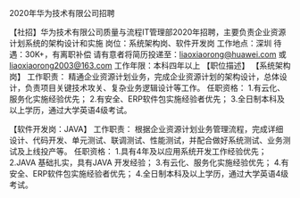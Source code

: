 2020年华为技术有限公司招聘

【社招】华为技术有限公司质量与流程IT管理部2020年招聘，主要负责企业资源计划系统的架构设计和实施
岗位：系统架构岗、软件开发岗
工作地点：深圳
待遇：30K+，有离职补偿
请有意者将简历投递至：liaoxiaorong@huawei.com  或   liaoxiaorong2003@163.com
工作年限：本科四年以上
【职位描述】
【系统架构岗】
工作职责：
精通企业资源计划业务，完成企业资源计划的架构设计，总体设计，负责项目关键技术攻关、复杂业务逻辑设计等工作。
任职资格：
1.有云化、服务化实施经验优先；
2.有安全、ERP软件包实施经验者优先；
3.全日制本科及以上学历，通过大学英语4级考试。

【软件开发岗：JAVA】
工作职责：
根据企业资源计划业务管理流程，完成详细设计、代码开发、单元测试、联调测试、性能测试，并配合做好系统测试、业务测试及上线投产等。
任职资格：
1.具有4年及以应用系统开发工作经验优先；
2.JAVA 基础扎实，具有JAVA 开发经验；
3.有云化、服务化实施经验优先；
4.有安全、ERP软件包实施经验者优先；
4.全日制本科及以上学历，通过大学英语4级考试。
